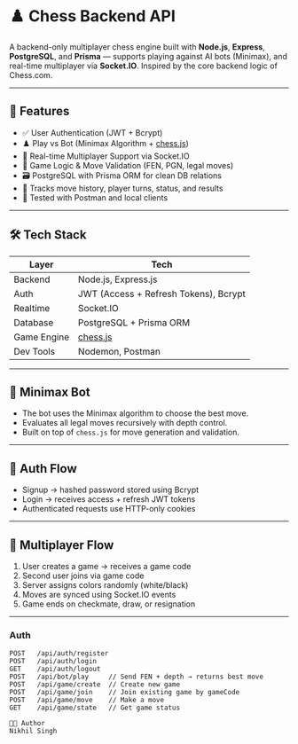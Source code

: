 # ♟️ Chess Backend API

A backend-only multiplayer chess engine built with **Node.js**, **Express**, **PostgreSQL**, and **Prisma** — supports playing against AI bots (Minimax), and real-time multiplayer via **Socket.IO**. Inspired by the core backend logic of Chess.com.

---

## 🚀 Features

- ✅ User Authentication (JWT + Bcrypt)
- ♟️ Play vs Bot (Minimax Algorithm + [chess.js](https://github.com/jhlywa/chess.js))
- 👥 Real-time Multiplayer Support via Socket.IO
- 🧠 Game Logic & Move Validation (FEN, PGN, legal moves)
- 🗃️ PostgreSQL with Prisma ORM for clean DB relations
- 📜 Tracks move history, player turns, status, and results
- 🧪 Tested with Postman and local clients

---

## 🛠️ Tech Stack

| Layer        | Tech                         |
|-------------|------------------------------|
| Backend      | Node.js, Express.js           |
| Auth         | JWT (Access + Refresh Tokens), Bcrypt |
| Realtime     | Socket.IO                    |
| Database     | PostgreSQL + Prisma ORM       |
| Game Engine  | [chess.js](https://github.com/jhlywa/chess.js) |
| Dev Tools    | Nodemon, Postman             |

---

## 🧠 Minimax Bot

- The bot uses the Minimax algorithm to choose the best move.
- Evaluates all legal moves recursively with depth control.
- Built on top of `chess.js` for move generation and validation.

---

## 🔐 Auth Flow

- Signup → hashed password stored using Bcrypt
- Login → receives access + refresh JWT tokens
- Authenticated requests use HTTP-only cookies

---

## 📡 Multiplayer Flow

1. User creates a game → receives a game code
2. Second user joins via game code
3. Server assigns colors randomly (white/black)
4. Moves are synced using Socket.IO events
5. Game ends on checkmate, draw, or resignation

---


### Auth
```http
POST   /api/auth/register
POST   /api/auth/login
GET    /api/auth/logout
POST   /api/bot/play     // Send FEN + depth → returns best move
POST   /api/game/create  // Create new game
POST   /api/game/join    // Join existing game by gameCode
POST   /api/game/move    // Make a move
GET    /api/game/state   // Get game status

🧑‍💻 Author
Nikhil Singh

